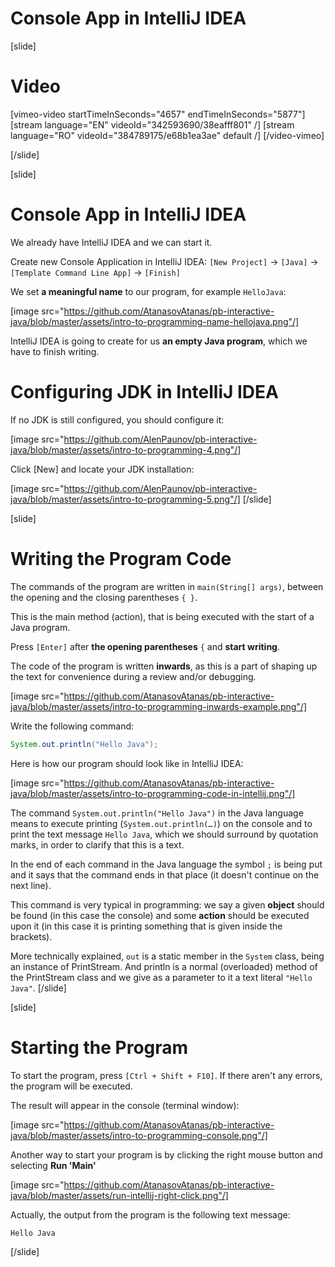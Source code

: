 # Console App in IntelliJ IDEA

[slide]
# Video
[vimeo-video startTimeInSeconds="4657" endTimeInSeconds="5877"]
[stream language="EN" videoId="342593690/38eafff801"  /]
[stream language="RO" videoId="384789175/e68b1ea3ae" default /]
[/video-vimeo]

[/slide]

[slide]
# Console App in IntelliJ IDEA
We already have IntelliJ IDEA and we can start it.

Create new Console Application in IntelliJ IDEA: `[New Project]` -> `[Java]` -> `[Template Command Line App]` -> `[Finish]`

We set **a meaningful name** to our program, for example `HelloJava`:

[image src="https://github.com/AtanasovAtanas/pb-interactive-java/blob/master/assets/intro-to-programming-name-hellojava.png"/]

IntelliJ IDEA is going to create for us **an empty Java program**, which we have to finish writing.

# Configuring JDK in IntelliJ IDEA
If no JDK is still configured, you should configure it:

[image src="https://github.com/AlenPaunov/pb-interactive-java/blob/master/assets/intro-to-programming-4.png"/]

Click [New] and locate your JDK installation:

[image src="https://github.com/AlenPaunov/pb-interactive-java/blob/master/assets/intro-to-programming-5.png"/]
[/slide]

[slide]
# Writing the Program Code
The commands of the program are written in `main(String[] args)`, between the opening and the closing parentheses `{ }`.

This is the main method (action), that is being executed with the start of a Java program.

Press `[Enter]` after **the opening parentheses** `{` and **start writing**.

The code of the program is written **inwards**, as this is a part of shaping up the text for convenience during a review and/or debugging.

[image src="https://github.com/AtanasovAtanas/pb-interactive-java/blob/master/assets/intro-to-programming-inwards-example.png"/]

Write the following command:
```java
System.out.println("Hello Java");
```

Here is how our program should look like in IntelliJ IDEA:

[image src="https://github.com/AtanasovAtanas/pb-interactive-java/blob/master/assets/intro-to-programming-code-in-intellij.png"/]

The command `System.out.println("Hello Java")` in the Java language means to execute printing (`System.out.println(…)`) on the console and to print the text message `Hello Java`, which we should surround by quotation marks, in order to clarify that this is a text.

In the end of each command in the Java language the symbol `;` is being put and it says that the command ends in that place (it doesn't continue on the next line).

This command is very typical in programming: we say a given **object** should be found (in this case the console) and some **action** should be executed upon it (in this case it is printing something that is given inside the brackets). 

More technically explained, `out` is a static member in the `System` class, being an instance of PrintStream. And println is a normal (overloaded) method of the PrintStream class and we give as a parameter to it a text literal `"Hello Java"`.
[/slide]

[slide]
# Starting the Program
To start the program, press `[Ctrl + Shift + F10]`. If there aren't any errors, the program will be executed. 

The result will appear in the console (terminal window):

[image src="https://github.com/AtanasovAtanas/pb-interactive-java/blob/master/assets/intro-to-programming-console.png"/]

Another way to start your program is by clicking the right mouse button and selecting **Run 'Main'**

[image src="https://github.com/AtanasovAtanas/pb-interactive-java/blob/master/assets/run-intellij-right-click.png"/]

Actually, the output from the program is the following text message:
```
Hello Java
```
[/slide]